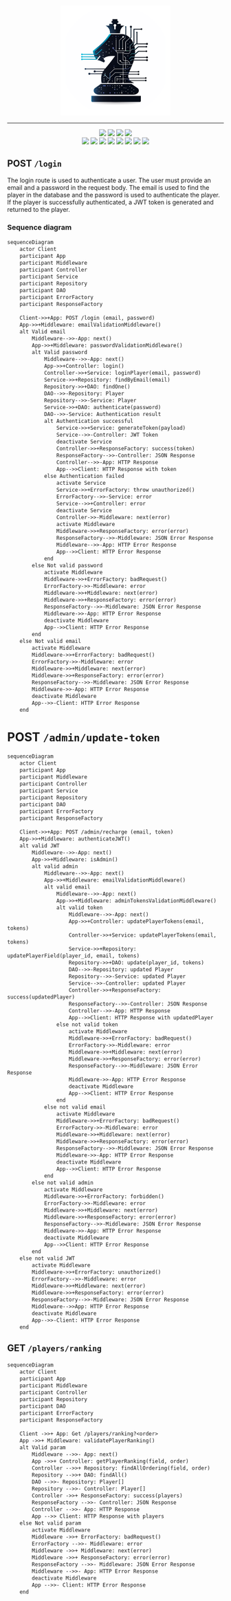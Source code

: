 

<p align="center">
  <img src="./img/logo.png" width="256">
</p>

---

<p align="center">
<img src="https://forthebadge.com/images/badges/built-with-love.svg">
<img src="https://forthebadge.com/images/badges/made-with-typescript.svg">
<img src="https://forthebadge.com/images/badges/cc-0.svg">
<img src="https://forthebadge.com/images/badges/works-on-my-machine.svg">
<br>
<img src="https://img.shields.io/badge/express.js-%23404d59.svg?style=for-the-badge&logo=express&logoColor=%2361DAFB">
<img src="https://img.shields.io/badge/docker-%230db7ed.svg?style=for-the-badge&logo=docker&logoColor=white">
<img src="https://img.shields.io/badge/postgres-%23316192.svg?style=for-the-badge&logo=postgresql&logoColor=white">
<img src="https://img.shields.io/badge/Sequelize-52B0E7?style=for-the-badge&logo=Sequelize&logoColor=white">
<img src="https://img.shields.io/badge/Postman-FF6C37?style=for-the-badge&logo=postman&logoColor=white">
<img src="https://img.shields.io/badge/webstorm-143?style=for-the-badge&logo=webstorm&logoColor=white&color=blue">
<img src="https://img.shields.io/badge/mac%20os-000000?style=for-the-badge&logo=apple&logoColor=F0F0F0">
<img src="https://img.shields.io/badge/Fedora-294172?style=for-the-badge&logo=fedora&logoColor=white">
</p>

## POST `/login`

The login route is used to authenticate a user. The user must provide an email and a password in the request body. The email is used to find the player in the database and the password is used to authenticate the player. If the player is successfully authenticated, a JWT token is generated and returned to the player.

[//]: # (### Request body example)

[//]: # ()
[//]: # (```json)

[//]: # ({)

[//]: # (  "email": "email@example.com",)

[//]: # (  "password": "password")

[//]: # (})

[//]: # (```)

[//]: # ()
[//]: # (### Response example)

[//]: # ()
[//]: # (```json)

[//]: # ({)

[//]: # (  ")

[//]: # (    token": "eyJhbGciOiJIUzI1NiIsInR5cCI6IkpXVCJ9.eyJwYXlsb2FkIjoiZm9vIiwiaWF0IjoxNjI5MzUwNzQ4LCJleHAiOjE2MjkzNTA3NDh9.7")

[//]: # (})

[//]: # (```)

### Sequence diagram

```mermaid
sequenceDiagram
    actor Client
    participant App
    participant Middleware
    participant Controller
    participant Service
    participant Repository
    participant DAO
    participant ErrorFactory
    participant ResponseFactory

    Client->>+App: POST /login (email, password)
    App->>+Middleware: emailValidationMiddleware()
    alt Valid email
        Middleware-->>-App: next()
        App->>+Middleware: passwordValidationMiddleware()
        alt Valid password
            Middleware-->>-App: next()
            App->>+Controller: login()
            Controller->>+Service: loginPlayer(email, password)
            Service->>+Repository: findByEmail(email)
            Repository->>+DAO: findOne()
            DAO-->>-Repository: Player
            Repository-->>-Service: Player
            Service->>+DAO: authenticate(password)
            DAO-->>-Service: Authentication result
            alt Authentication successful
                Service->>+Service: generateToken(payload)
                Service-->>-Controller: JWT Token
                deactivate Service
                Controller->>+ResponseFactory: success(token)
                ResponseFactory-->>-Controller: JSON Response
                Controller-->>-App: HTTP Response
                App-->>Client: HTTP Response with token
            else Authentication failed
                activate Service
                Service->>+ErrorFactory: throw unauthorized()
                ErrorFactory-->>-Service: error
                Service-->>+Controller: error
                deactivate Service
                Controller->>-Middleware: next(error)
                activate Middleware
                Middleware->>+ResponseFactory: error(error)
                ResponseFactory-->>-Middleware: JSON Error Response
                Middleware-->>-App: HTTP Error Response
                App-->>Client: HTTP Error Response
            end
        else Not valid password
            activate Middleware
            Middleware->>+ErrorFactory: badRequest()
            ErrorFactory->>-Middleware: error
            Middleware->>+Middleware: next(error)
            Middleware->>+ResponseFactory: error(error)
            ResponseFactory-->>-Middleware: JSON Error Response
            Middleware->>-App: HTTP Error Response
            deactivate Middleware
            App-->>Client: HTTP Error Response
        end
    else Not valid email
        activate Middleware
        Middleware->>+ErrorFactory: badRequest()
        ErrorFactory->>-Middleware: error
        Middleware->>+Middleware: next(error)
        Middleware->>+ResponseFactory: error(error)
        ResponseFactory-->>-Middleware: JSON Error Response
        Middleware->>-App: HTTP Error Response
        deactivate Middleware
        App-->>-Client: HTTP Error Response
    end
```
# POST `/admin/update-token`
```mermaid
sequenceDiagram
    actor Client
    participant App
    participant Middleware
    participant Controller
    participant Service
    participant Repository
    participant DAO
    participant ErrorFactory
    participant ResponseFactory

    Client->>+App: POST /admin/recharge (email, token)
    App->>+Middleware: authenticateJWT()
    alt valid JWT
        Middleware-->>-App: next()
        App->>+Middleware: isAdmin()
        alt valid admin
            Middleware-->>-App: next()
            App->>+Middleware: emailValidationMiddleware()
            alt valid email
                Middleware-->>-App: next()
                App->>+Middleware: adminTokensValidationMiddleware()
                alt valid token
                    Middleware-->>-App: next()
                    App->>+Controller: updatePlayerTokens(email, tokens)
                    Controller->>+Service: updatePlayerTokens(email, tokens)
                    Service->>+Repository: updatePlayerField(player_id, email, tokens)
                    Repository->>+DAO: update(player_id, tokens)
                    DAO-->>-Repository: updated Player
                    Repository-->>-Service: updated Player
                    Service-->>-Controller: updated Player
                    Controller->>+ResponseFactory: success(updatedPlayer)
                    ResponseFactory-->>-Controller: JSON Response
                    Controller-->>-App: HTTP Response
                    App-->>Client: HTTP Response with updatedPlayer
                else not valid token
                    activate Middleware
                    Middleware->>+ErrorFactory: badRequest()
                    ErrorFactory->>-Middleware: error
                    Middleware->>+Middleware: next(error)
                    Middleware->>+ResponseFactory: error(error)
                    ResponseFactory-->>-Middleware: JSON Error Response
                    Middleware->>-App: HTTP Error Response
                    deactivate Middleware
                    App-->>Client: HTTP Error Response
                end
            else not valid email
                activate Middleware
                Middleware->>+ErrorFactory: badRequest()
                ErrorFactory->>-Middleware: error
                Middleware->>+Middleware: next(error)
                Middleware->>+ResponseFactory: error(error)
                ResponseFactory-->>-Middleware: JSON Error Response
                Middleware->>-App: HTTP Error Response
                deactivate Middleware
                App-->>Client: HTTP Error Response
            end
        else not valid admin
            activate Middleware
            Middleware->>+ErrorFactory: forbidden()
            ErrorFactory->>-Middleware: error
            Middleware->>+Middleware: next(error)
            Middleware->>+ResponseFactory: error(error)
            ResponseFactory-->>-Middleware: JSON Error Response
            Middleware->>-App: HTTP Error Response
            deactivate Middleware
            App-->>Client: HTTP Error Response
        end
    else not valid JWT
        activate Middleware
        Middleware->>+ErrorFactory: unauthorized()
        ErrorFactory-->>-Middleware: error
        Middleware->>+Middleware: next(error)
        Middleware->>+ResponseFactory: error(error)
        ResponseFactory-->>-Middleware: JSON Error Response
        Middleware-->>App: HTTP Error Response
        deactivate Middleware
        App-->>-Client: HTTP Error Response
    end
```
## GET `/players/ranking`
```mermaid
sequenceDiagram
    actor Client
    participant App
    participant Middleware
    participant Controller
    participant Repository
    participant DAO
    participant ErrorFactory
    participant ResponseFactory
    
    Client ->>+ App: Get /players/ranking?<order>
    App ->>+ Middleware: validatePlayerRanking()
    alt Valid param
        Middleware -->>- App: next()
        App ->>+ Controller: getPlayerRanking(field, order)
        Controller -->>+ Repository: findAllOrdering(field, order)
        Repository -->>+ DAO: findAll()
        DAO -->>- Repository: Player[]
        Repository -->>- Controller: Player[]
        Controller ->>+ ResponseFactory: success(players)
        ResponseFactory -->>- Controller: JSON Response
        Controller -->>- App: HTTP Response
        App -->> Client: HTTP Response with players
    else Not valid param
        activate Middleware
        Middleware ->>+ ErrorFactory: badRequest()
        ErrorFactory -->>- Middleware: error
        Middleware ->>+ Middleware: next(error)
        Middleware ->>+ ResponseFactory: error(error)
        ResponseFactory -->>- Middleware: JSON Error Response
        Middleware -->>- App: HTTP Error Response
        deactivate Middleware
        App -->>- Client: HTTP Error Response
    end
```

